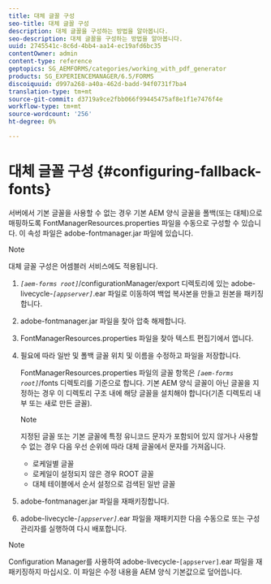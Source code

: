 ```yaml
---
title: 대체 글꼴 구성
seo-title: 대체 글꼴 구성
description: 대체 글꼴을 구성하는 방법을 알아봅니다.
seo-description: 대체 글꼴을 구성하는 방법을 알아봅니다.
uuid: 2745541c-8c6d-4bb4-aa14-ec19afd6bc35
contentOwner: admin
content-type: reference
geptopics: SG_AEMFORMS/categories/working_with_pdf_generator
products: SG_EXPERIENCEMANAGER/6.5/FORMS
discoiquuid: d997a268-a40a-462d-badd-94f0731f7ba4
translation-type: tm+mt
source-git-commit: d3719a9ce2fbb066f99445475af8e1f1e7476f4e
workflow-type: tm+mt
source-wordcount: '256'
ht-degree: 0%

---
```



# 대체 글꼴 구성 {#configuring-fallback-fonts}

서버에서 기본 글꼴을 사용할 수 없는 경우 기본 AEM 양식 글꼴을 폴백(또는 대체)으로 매핑하도록 FontManagerResources.properties 파일을 수동으로 구성할 수 있습니다. 이 속성 파일은 adobe-fontmanager.jar 파일에 있습니다.

>[!NOTE]
>
>대체 글꼴 구성은 어셈블러 서비스에도 적용됩니다.

1. *`[aem-forms root]`*/configurationManager/export 디렉토리에 있는 adobe-livecycle-*`[appserver]`*.ear 파일로 이동하여 백업 복사본을 만들고 원본을 패키징합니다.
1. adobe-fontmanager.jar 파일을 찾아 압축 해제합니다.
1. FontManagerResources.properties 파일을 찾아 텍스트 편집기에서 엽니다.
1. 필요에 따라 일반 및 폴백 글꼴 위치 및 이름을 수정하고 파일을 저장합니다.

   FontManagerResources.properties 파일의 글꼴 항목은 *`[aem-forms root]`*/fonts 디렉토리를 기준으로 합니다. 기본 AEM 양식 글꼴이 아닌 글꼴을 지정하는 경우 이 디렉토리 구조 내에 해당 글꼴을 설치해야 합니다(기존 디렉토리 내부 또는 새로 만든 글꼴).

   >[!NOTE]
   >
   >지정된 글꼴 또는 기본 글꼴에 특정 유니코드 문자가 포함되어 있지 않거나 사용할 수 없는 경우 다음 우선 순위에 따라 대체 글꼴에서 문자를 가져옵니다.

   * 로케일별 글꼴
   * 로케일이 설정되지 않은 경우 ROOT 글꼴
   * 대체 테이블에서 순서 설정으로 검색된 일반 글꼴

1. adobe-fontmanager.jar 파일을 재패키징합니다.
1. adobe-livecycle-*`[appserver]`*.ear 파일을 재패키지한 다음 수동으로 또는 구성 관리자를 실행하여 다시 배포합니다.

>[!NOTE]
>
>Configuration Manager를 사용하여 adobe-livecycle-`[appserver]`.ear 파일을 재패키징하지 마십시오. 이 파일은 수정 내용을 AEM 양식 기본값으로 덮어씁니다.

